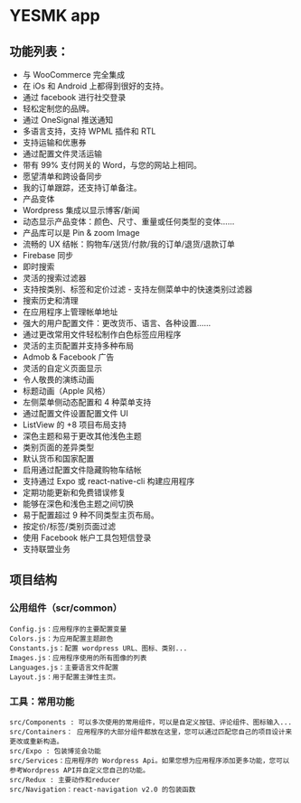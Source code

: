 # YESMK app
## 功能列表：
- 与 WooCommerce 完全集成
- 在 iOs 和 Android 上都得到很好的支持。
- 通过 facebook 进行社交登录
- 轻松定制您的品牌。
- 通过 OneSignal 推送通知
- 多语言支持，支持 WPML 插件和 RTL
- 支持运输和优惠券
- 通过配置文件灵活运输
- 带有 99% 支付网关的 Word，与您的网站上相同。
- 愿望清单和跨设备同步
- 我的订单跟踪，还支持订单备注。
- 产品变体
- Wordpress 集成以显示博客/新闻
- 动态显示产品变体：颜色、尺寸、重量或任何类型的变体……
- 产品库可以是 Pin & zoom Image
- 流畅的 UX 结帐：购物车/送货/付款/我的订单/退货/退款订单
- Firebase 同步
- 即时搜索
- 灵活的搜索过滤器
- 支持按类别、标签和定价过滤 - 支持左侧菜单中的快速类别过滤器
- 搜索历史和清理
- 在应用程序上管理帐单地址
- 强大的用户配置文件：更改货币、语言、各种设置……
- 通过更改常用文件轻松制作白色标签应用程序
- 灵活的主页配置并支持多种布局
- Admob & Facebook 广告
- 灵活的自定义页面显示
- 令人敬畏的演练动画
- 标题动画（Apple 风格）
- 左侧菜单侧动态配置和 4 种菜单支持
- 通过配置文件设置配置文件 UI
- ListView 的 +8 项目布局支持
- 深色主题和易于更改其他浅色主题
- 类别页面的差异类型
- 默认货币和国家配置
- 启用通过配置文件隐藏购物车结帐
- 支持通过 Expo 或 react-native-cli 构建应用程序
- 定期功能更新和免费错误修复
- 能够在深色和浅色主题之间切换
- 易于配置超过 9 种不同类型主页布局。
- 按定价/标签/类别页面过滤
- 使用 Facebook 帐户工具包短信登录
- 支持联盟业务
  
## 项目结构
### 公用组件（scr/common）

    Config.js：应用程序的主要配置变量
    Colors.js：为应用配置主题颜色
    Constants.js：配置 wordpress URL、图标、类别...
    Images.js：应用程序使用的所有图像的列表
    Languages.js：主要语言文件配置
    Layout.js：用于配置主弹性主页。

### 工具：常用功能

    src/Components : 可以多次使用的常用组件，可以是自定义按钮、评论组件、图标输入...
    src/Containers： 应用程序的大部分组件都放在这里，您可以通过匹配您自己的项目设计来更改或重新构造。
    src/Expo : 包装博览会功能
    src/Services：应用程序的 Wordpress Api。如果您想为应用程序添加更多功能，您可以参考Wordpress API并自定义您自己的功能。
    src/Redux : 主要动作和reducer
    src/Navigation：react-navigation v2.0 的包装函数